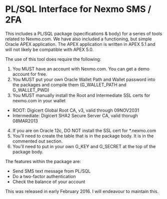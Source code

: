 # PL/SQL Interface for Nexmo SMS / 2FA
This includes a PL/SQL package (specifications & body) for a series of tools related to Nexmo.com. We have also included
a functioning, but simple Oracle APEX application. The APEX application is written in APEX 5.1 and will not likely be
compatible with APEX 5.0.

The use of this tool does require the following:
 1. You MUST have an account with Nexmo.com. You can get a demo account for free.
 2. You MUST put your own Oracle Wallet Path and Wallet password into the packages and compile them (G_WALLET_PATH and G_WALLET_PWD)
 3. You MUST manually install the Root and Intermediate SSL certs for nexmo.com in your wallet
  - ROOT: Digicert Global Root CA, v3, valid through 09NOV2031
  - Intermediate: Digicert SHA2 Secure Server CA, valid thorugh 08MAR2013
 4. If you are on Oracle 12c, DO NOT install the SSL cert for *.nexmo.com
 5. You'll need to create the table that is in the package body. It is in the commented out section. 
 6. You'll need to put in your own G_KEY and G_SECRET at the top of the package body.

The features within the package are:
 - Send SMS text message from PL/SQL
 - Do a two-factor authentication
 - Check the balance of your account
 
 This was released in early February 2016. I will endeavour to maintain this.
 </qed>
